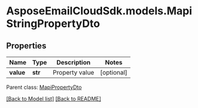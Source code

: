# AsposeEmailCloudSdk.models.MapiStringPropertyDto
## Properties
Name | Type | Description | Notes
------------ | ------------- | ------------- | -------------
**value** | **str** | Property value              | [optional] 

 Parent class: [MapiPropertyDto](MapiPropertyDto.md)

[[Back to Model list]](Models.md) [[Back to README]](README.md)


